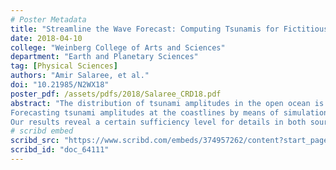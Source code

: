 ```yaml
---
# Poster Metadata
title: "Streamline the Wave Forecast: Computing Tsunamis for Fictitious Earthquakes in Fake Oceans"
date: 2018-04-10
college: "Weinberg College of Arts and Sciences"
department: "Earth and Planetary Sciences"
tag: [Physical Sciences]
authors: "Amir Salaree, et al."
doi: "10.21985/N2WX18"
poster_pdf: /assets/pdfs/2018/Salaree_CRD18.pdf
abstract: "The distribution of tsunami amplitudes in the open ocean is controlled by fault geometry and ocean depth -- or, bathymetry.
Forecasting tsunami amplitudes at the coastlines by means of simulation of propagation -- especially in large grids -- is time-consuming. Therefore, on one hand, it is of interest to eliminate unnecessary calculations in the simulations through removing redundant features in the bathymetry data. On the other hand, designing alternative methods to estimate the tsunami behavior, especially in the far field, in order to avoid the time-consuming finite-difference algorithms is desirable. To achieve this, we use a spherical harmonics approach to simplify the bathymetry and also approximate the earthquake source by several ray-generating points.
Our results reveal a certain sufficiency level for details in both source and propagation of tsunamis."
# scribd embed
scribd_src: "https://www.scribd.com/embeds/374957262/content?start_page=1&view_mode=scroll&access_key=key-MZ0x9t9U4e2IxAV9HC0W&show_recommendations=true"
scribd_id: "doc_64111"
---
```


